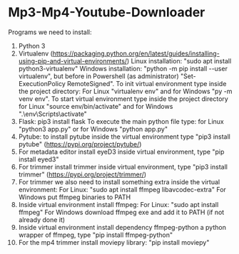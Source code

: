 # Mp3-Mp4-Youtube-Downloader

Programs we need to install:
1. Python 3
2. Virtualenv (https://packaging.python.org/en/latest/guides/installing-using-pip-and-virtual-environments/)
        Linux installation: "sudo apt install python3-virtualenv"
        Windows installation: "python -m pip install --user virtualenv", but before in Powershell (as administrator) "Set-ExecutionPolicy RemoteSigned".
        To init virtual environment type inside the project directory: For Linux "virtualenv env" and for Windows "py -m venv env".
        To start virtual environment type inside the project directory for Linux "source env/bin/activate" and for Windows ".\env\Scripts\activate"
3. Flask: pip3 install flask
        To execute the main python file type: for Linux "python3 app.py" or for Windows "python app.py"  
4. Pytube: to install pytube inside the virtual environment type "pip3 install pytube" (https://pypi.org/project/pytube/)
5. For metadata editor install eyeD3 inside virtual environment, type "pip install eyed3"
6. For trimmer install trimmer inside virtual environment, type "pip3 install trimmer" (https://pypi.org/project/trimmer/)
7. For trimmer we also need to install something extra inside the virtual environment: 
        For Linux: "sudo apt install ffmpeg libavcodec-extra"
        For Windows put ffmpeg binaries to PATH
8. Inside virtual environment install ffmpeg:
        For Linux: "sudo apt install ffmpeg"
        For Windows download ffmpeg exe and add it to PATH (if not already done it)
9. Inside virtual environment install dependency ffmpeg-python a python wrapper of ffmpeg, type "pip install ffmpeg-python"
10. For the mp4 trimmer install moviepy library: "pip install moviepy"
